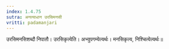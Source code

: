 ```yaml
---
index: 1.4.75
sutra: अनत्याधान उरसिमनसी
vritti: padamanjari
---
```


 उरसिमनसिशब्दौ निपातौ। उरसिकृत्येति। अभ्युपगम्येत्यर्थः। मनसिकृत्य, निश्चित्येत्यर्थः॥